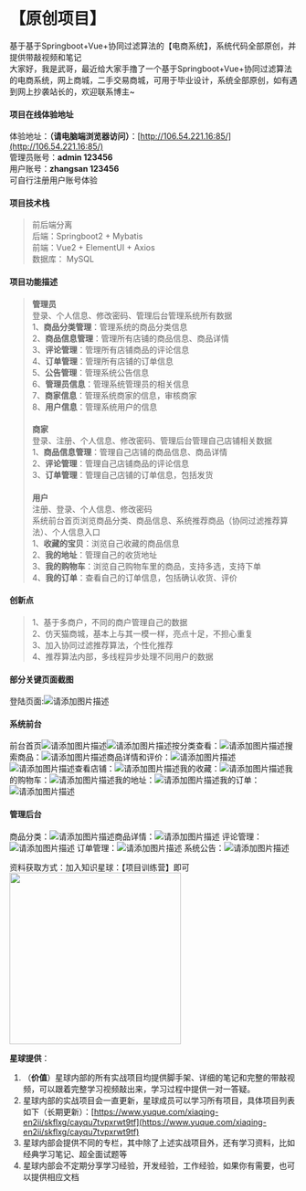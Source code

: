 # 【原创项目】
基于基于Springboot+Vue+协同过滤算法的【电商系统】，系统代码全部原创，并提供带敲视频和笔记  
大家好，我是武哥，最近给大家手撸了一个基于Springboot+Vue+协同过滤算法的电商系统，网上商城，二手交易商城，可用于毕业设计，系统全部原创，如有遇到网上抄袭站长的，欢迎联系博主~  

#### 项目在线体验地址  
体验地址：**（请电脑端浏览器访问）**：[http://106.54.221.16:85/](http://106.54.221.16:85/)  
管理员账号：**admin 123456**    
用户账号：**zhangsan 123456**    
可自行注册用户账号体验  
#### 项目技术栈  
> 前后端分离  
> 后端：Springboot2 + Mybatis  
> 前端：Vue2 + ElementUI + Axios  
> 数据库： MySQL  

#### 项目功能描述  

>**管理员**  
>登录、个人信息、修改密码、管理后台管理系统所有数据  
>1、**商品分类管理**：管理系统的商品分类信息  
>2、**商品信息管理**：管理所有店铺的商品信息、商品详情  
>3、**评论管理**：管理所有店铺商品的评论信息  
>4、**订单管理**：管理所有店铺的订单信息  
>5、**公告管理**：管理系统公告信息  
>6、**管理员信息**：管理系统管理员的相关信息  
>7、**商家信息**：管理系统商家的信息，审核商家  
>8、**用户信息**：管理系统用户的信息  
>####   
>**商家**  
>登录、注册、个人信息、修改密码、管理后台管理自己店铺相关数据  
>1、**商品信息管理**：管理自己店铺的商品信息、商品详情  
>2、**评论管理**：管理自己店铺商品的评论信息  
>3、**订单管理**：管理自己店铺的订单信息，包括发货  
>####   
>**用户**  
>注册、登录、个人信息、修改密码  
>系统前台首页浏览商品分类、商品信息、系统推荐商品（协同过滤推荐算法）、个人信息入口  
>1、**收藏的宝贝**：浏览自己收藏的商品信息  
>2、**我的地址**：管理自己的收货地址  
>3、**我的购物车**：浏览自己购物车里的商品，支持多选，支持下单  
>4、**我的订单**：查看自己的订单信息，包括确认收货、评价  


#### 创新点  
> 1、基于多商户，不同的商户管理自己的数据  
> 2、仿天猫商城，基本上与其一模一样，亮点十足，不担心重复  
> 3、加入协同过滤推荐算法，个性化推荐  
> 4、推荐算法内部，多线程异步处理不同用户的数据  
#### 部分关键页面截图  
登陆页面:![请添加图片描述](https://img-blog.csdnimg.cn/direct/68adca8a095f4d04b8b831739a87edba.png)  
#### 系统前台  
前台首页![请添加图片描述](https://img-blog.csdnimg.cn/direct/350052cb3dd74d24a907ab93d477bcd0.png)![请添加图片描述](https://img-blog.csdnimg.cn/direct/a8d076aecde9470f98033fb42b403f8a.png)按分类查看：![请添加图片描述](https://img-blog.csdnimg.cn/direct/2add36f748f348bf9d9ff19d3578905d.png)搜索商品：![请添加图片描述](https://img-blog.csdnimg.cn/direct/f623b1ca54df47369126ebbe94dfea92.png)商品详情和评价：![请添加图片描述](https://img-blog.csdnimg.cn/direct/cdd161759ae647ec8158848297ac70e7.png)
![请添加图片描述](https://img-blog.csdnimg.cn/direct/1d17df62e67447ba9e95eb2c3456cec6.png)查看店铺：![请添加图片描述](https://img-blog.csdnimg.cn/direct/5a7088af6b704f5b9412788de2e68625.png)我的收藏：![请添加图片描述](https://img-blog.csdnimg.cn/direct/842c83b975e4497eb4b8bbcc9c3f5641.png)我的购物车：![请添加图片描述](https://img-blog.csdnimg.cn/direct/94014a046cd74abeacd5ee06108ecebe.png)我的地址：![请添加图片描述](https://img-blog.csdnimg.cn/direct/69c2b760c29b4e02a0b3005c6cf72ee5.png)我的订单：![请添加图片描述](https://img-blog.csdnimg.cn/direct/1cba089c1ed04a03a34f5383424f78ec.png)
#### 管理后台  
商品分类：![请添加图片描述](https://img-blog.csdnimg.cn/direct/eaf4572e1e654edc84cbdb1ff5c5438f.png)商品详情：![请添加图片描述](https://img-blog.csdnimg.cn/direct/e5e369e7ca2e4b0594051f334d0dd850.png)
评论管理：![请添加图片描述](https://img-blog.csdnimg.cn/direct/a6e4a2c6d46b4b00aeecf00f6a339dab.png)
订单管理：![请添加图片描述](https://img-blog.csdnimg.cn/direct/a554d3e574a346c6a39870342e984e77.png)
系统公告：![请添加图片描述](https://img-blog.csdnimg.cn/direct/ca2fcc1903f54f4289418ffcd73f9328.png)

资料获取方式：加入知识星球：【项目训练营】即可  
<img src="https://img-blog.csdnimg.cn/direct/44f688415c0c47cc81ad08a1f275e6a4.png" width="300px" />

**星球提供**：  

1. （**价值**）星球内部的所有实战项目均提供脚手架、详细的笔记和完整的带敲视频，可以跟着完整学习视频敲出来，学习过程中提供一对一答疑。  
2. 星球内部的实战项目会一直更新，星球成员可以学习所有项目，具体项目列表如下（长期更新）：[https://www.yuque.com/xiaqing-en2ii/skflxg/cayqu7tvpxrwt9tf](https://www.yuque.com/xiaqing-en2ii/skflxg/cayqu7tvpxrwt9tf)  
3. 星球内部会提供不同的专栏，其中除了上述实战项目外，还有学习资料，比如经典学习笔记、超全面试题等  
4. 星球内部会不定期分享学习经验，开发经验，工作经验，如果你有需要，也可以提供相应文档    
